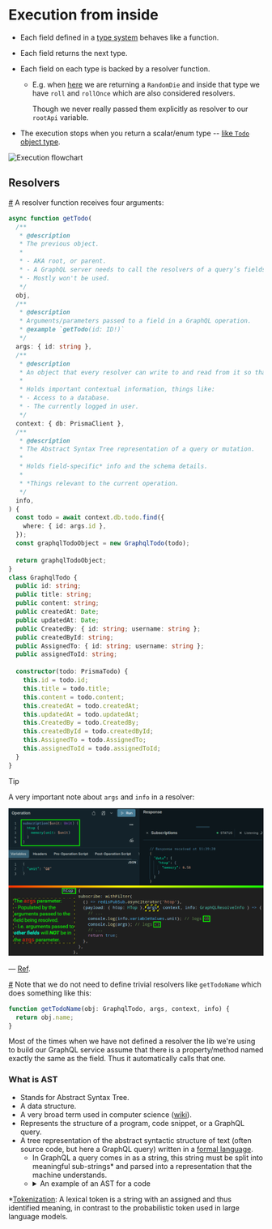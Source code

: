 # Execution from inside

- Each field defined in a [type system](./glossary.md#typeSystemDefinitionInGraphql) behaves like a function.
- Each field returns the next type.
- Each field on each type is backed by a resolver function.

  - E.g. when [here](https://github.com/kasir-barati/graphql-js-ts/blob/63439cd4029023736636e039a1ddea2686b974b3/apps/scalar-types/src/main.ts#L30) we are returning a `RandomDie` and inside that type we have `roll` and `rollOnce` which are also considered resolvers.

    Though we never really passed them explicitly as resolver to our `rootApi` variable.

- The execution stops when you return a scalar/enum type -- [like `Todo` object type](https://github.com/kasir-barati/graphql-js-ts/blob/63439cd4029023736636e039a1ddea2686b974b3/apps/todo-backend/src/schema.ts#L10-L20).

![Execution flowchart](./assets/execution-cycle.png)

## Resolvers

<a href="#fourArgumentsOfAnyResolverFunction" id="fourArgumentsOfAnyResolverFunction">#</a> A resolver function receives four arguments:

```ts
async function getTodo(
  /**
   * @description
   * The previous object.
   *
   * - AKA root, or parent.
   * - A GraphQL server needs to call the resolvers of a query’s fields. GraphQL does a breadth-first (level-by-level) resolver call. The root argument in each resolver call is simply the result of the previous call.
   * - Mostly won't be used.
   */
  obj,
  /**
   * @description
   * Arguments/parameters passed to a field in a GraphQL operation.
   * @example `getTodo(id: ID!)`
   */
  args: { id: string },
  /**
   * @description
   * An object that every resolver can write to and read from it so that resolvers can communicate.
   *
   * Holds important contextual information, things like:
   * - Access to a database.
   * - The currently logged in user.
   */
  context: { db: PrismaClient },
  /**
   * @description
   * The Abstract Syntax Tree representation of a query or mutation.
   *
   * Holds field-specific* info and the schema details.
   *
   * *Things relevant to the current operation.
   */
  info,
) {
  const todo = await context.db.todo.find({
    where: { id: args.id },
  });
  const graphqlTodoObject = new GraphqlTodo(todo);

  return graphqlTodoObject;
}
class GraphqlTodo {
  public id: string;
  public title: string;
  public content: string;
  public createdAt: Date;
  public updatedAt: Date;
  public CreatedBy: { id: string; username: string };
  public createdById: string;
  public AssignedTo: { id: string; username: string };
  public assignedToId: string;

  constructor(todo: PrismaTodo) {
    this.id = todo.id;
    this.title = todo.title;
    this.content = todo.content;
    this.createdAt = todo.createdAt;
    this.updatedAt = todo.updatedAt;
    this.CreatedBy = todo.CreatedBy;
    this.createdById = todo.createdById;
    this.AssignedTo = todo.AssignedTo;
    this.assignedToId = todo.assignedToId;
  }
}
```

> [!TIP]
>
> A very important note about `args` and `info` in a resolver:
>
> ![The args parameter is populated by the arguments passed to the field being resolved -- any arguments passed to other fields will not be included in the args parameter.](./assets/args-info-and-variables.png)
>
> &mdash; [Ref](https://stackoverflow.com/a/55716584/8784518).

<a href="trivialResolvers">#</a> Note that we do not need to define trivial resolvers like `getTodoName` which does something like this:

```ts
function getTodoName(obj: GraphqlTodo, args, context, info) {
  return obj.name;
}
```

Most of the times when we have not defined a resolver the lib we're using to build our GraphQL service assume that there is a property/method named exactly the same as the field. Thus it automatically calls that one.

### What is AST

- Stands for Abstract Syntax Tree.
- A data structure.
- A very broad term used in computer science ([wiki](https://en.wikipedia.org/wiki/Abstract_syntax_tree)).
- Represents the structure of a program, code snippet, or a GraphQL query.
- A tree representation of the abstract syntactic structure of text (often source code, but here a GraphQL query) written in a [formal language](https://en.wikipedia.org/wiki/Formal_language).
  - In GraphQL a query comes in as a string, this string must be split into meaningful sub-strings\* and parsed into a representation that the machine understands.
  - <details>
      <summary>
        An example of an AST for a code
      </summary>
      <img src="./assets/ast-plus-code.png" />
      <br />
      <a href="./assets/Abstract_syntax_tree_for_Euclidean_algorithm.svg">Same image better quality</a>
    </details>

\*[Tokenization](https://en.wikipedia.org/wiki/Lexical_analysis#Tokenization): A lexical token is a string with an assigned and thus identified meaning, in contrast to the probabilistic token used in large language models.
